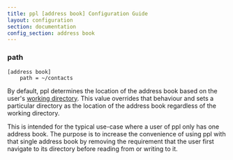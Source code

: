 ```yaml
---
title: ppl [address book] Configuration Guide
layout: configuration
section: documentation
config_section: address book
---
```


### path

    [address book]
        path = ~/contacts

By default, ppl determines the location of the address book based on the user's
[working directory](http://en.wikipedia.org/wiki/Working_directory). This value
overrides that behaviour and sets a particular directory as the location of the
address book regardless of the working directory.

This is intended for the typical use-case where a user of ppl only has one
address book. The purpose is to increase the convenience of using ppl with that
single address book by removing the requirement that the user first navigate to
its directory before reading from or writing to it.

